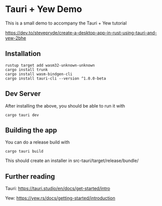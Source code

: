 # Tauri + Yew Demo

This is a small demo to accompany the Tauri + Yew tutorial

https://dev.to/stevepryde/create-a-desktop-app-in-rust-using-tauri-and-yew-2bhe

## Installation

```shell
rustup target add wasm32-unknown-unknown
cargo install trunk
cargo install wasm-bindgen-cli
cargo install tauri-cli --version ^1.0.0-beta
```

## Dev Server 

After installing the above, you should be able to run it with

```shell
cargo tauri dev
```

## Building the app

You can do a release build with

```shell
cargo tauri build
```

This should create an installer in src-tauri/target/release/bundle/

## Further reading

Tauri: https://tauri.studio/en/docs/get-started/intro

Yew: https://yew.rs/docs/getting-started/introduction
